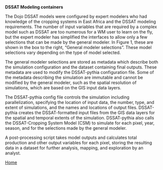 **DSSAT Modeling containers**

The Dojo DSSAT models were configured by expert modelers who had knowledge of the cropping systems in East Africa and the DSSAT modeling requirements. The number of input variables that are required by a complex model such as DSSAT are too numerous for a WM user to learn on the fly, but the expert modeler has simplified the interfaces to allow only a few selections that can be made by the general modeler. In Figure 1, these are shown in the box to the right, “General modeler selections”.  These model selections vary depending on the type of model selected.

The general modeler selections are stored as metadata which describe both the simulation configuration and the dataset containing final outputs. These metadata are used to modify the DSSAT-pythia configuration file. Some of the metadata describing the simulation are immutable and cannot be modified by the general modeler, such as the spatial resolution of simulations, which are based on the GIS input data layers.

The DSSAT-pythia config file controls the simulation including parallelization, specifying the location of input data, the number, type, and extent of simulations, and the names and locations of output files. DSSAT-pythia creates the DSSAT-formatted input files from the GIS data layers for the spatial and temporal extents of the simulation. DSSAT-pythia also calls the DSSAT-Cropping System Model (CSM) to simulate for each pixel, year, season, and for the selections made by the general modeler.

A post-processing script takes model outputs and calculates total production and other output variables for each pixel, storing the resulting data in a dataset for further analysis, mapping, and exploration by an analyst.

<!-- Next page:

[General description of the DSSAT model](DSSAT-CSM.md) -->

[Home](index.md)
